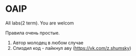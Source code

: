 # OAIP
All labs(2 term). You are welcom

Правила очень простые.
1) Автор молодец в любом случае
2) Спиздил код - лайкнул аву (https://vk.com/z.shumsky)
